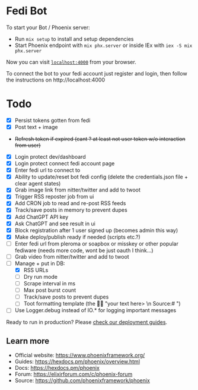 # Fedi Bot

To start your Bot / Phoenix server:

  * Run `mix setup` to install and setup dependencies
  * Start Phoenix endpoint with `mix phx.server` or inside IEx with `iex -S mix phx.server`

Now you can visit [`localhost:4000`](http://localhost:4000) from your browser.

To connect the bot to your fedi account just register and login, then follow the instructions on http://localhost:4000

# Todo 

- [x] Persist tokens gotten from fedi
- [x] Post text + image
- ~~Refresh token if expired (cant ? at least not user token w/o interaction from user)~~
- [x] Login protect dev/dashboard 
- [x] Login protect connect fedi account page
- [x] Enter fedi url to connect to 
- [x] Ability to update/reset bot fedi config (delete the credentials.json file + clear agent states)
- [x] Grab image link from nitter/twitter and add to twoot 
- [x] Trigger RSS reposter job from ui 
- [x] Add CRON job to read and re-post RSS feeds
- [x] Track/save posts in memory to prevent dupes
- [x] Add ChatGPT API key
- [x] Ask ChatGPT and see result in ui
- [x] Block registration after 1 user signed up (becomes admin this way)
- [x] Make deploy/publish ready if needed (scripts etc.?)
- [ ] Enter fedi url from pleroma or soapbox or misskey or other popular fediware (needs more code, wont be just oauth I think...)   
- [ ] Grab video from nitter/twitter and add to twoot 
- [ ] Manage + put in DB: 
  - [x] RSS URLs
  - [ ] Dry run mode
  - [ ] Scrape interval in ms
  - [ ] Max post burst count 
  - [ ] Track/save posts to prevent dupes
  - [ ] Toot formatting template (the 🤖💬 "your text here> \n Source:# ")
- [ ] Use Logger.debug instead of IO.* for logging important messages

Ready to run in production? Please [check our deployment guides](https://hexdocs.pm/phoenix/deployment.html).
## Learn more

  * Official website: https://www.phoenixframework.org/
  * Guides: https://hexdocs.pm/phoenix/overview.html
  * Docs: https://hexdocs.pm/phoenix
  * Forum: https://elixirforum.com/c/phoenix-forum
  * Source: https://github.com/phoenixframework/phoenix


